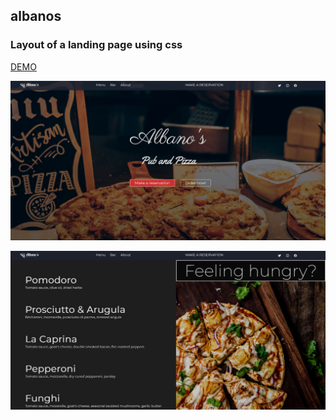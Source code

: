## albanos

### Layout of a landing page using css

[DEMO](https://albanos.netlify.app/)

![screenshot-1](https://github.com/ewa1do/albanos/blob/main/assets/img/screen-1.png)

![screenshot-2](https://github.com/ewa1do/albanos/blob/main/assets/img/screen-2.png)
